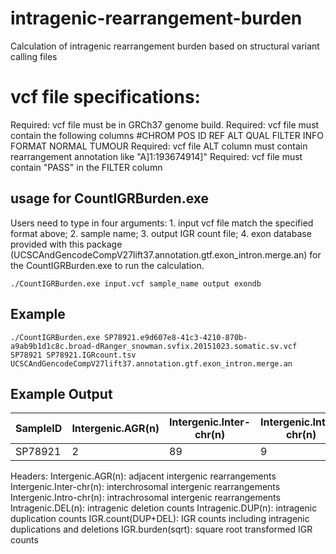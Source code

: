 # intragenic-rearrangement-burden
Calculation of intragenic rearrangement burden based on structural variant calling files

# vcf file specifications:
Required: vcf file must be in GRCh37 genome build.
Required: vcf file must contain the following columns #CHROM	POS	ID	REF	ALT	QUAL	FILTER	INFO	FORMAT	NORMAL	TUMOUR
Required: vcf file ALT column must contain rearrangement annotation like "A]1:193674914]"
Required: vcf file must contain "PASS" in the FILTER column

## usage for CountIGRBurden.exe
Users need to type in four arguments: 1. input vcf file match the specified format above; 2. sample name; 3. output IGR count file; 4. exon database provided with this package (UCSCAndGencodeCompV27lift37.annotation.gtf.exon_intron.merge.an) for the CountIGRBurden.exe to run the calculation. 

```
./CountIGRBurden.exe input.vcf sample_name output exondb
```

## Example
```
./CountIGRBurden.exe SP78921.e9d607e8-41c3-4210-870b-a9ab9b1d1c8c.broad-dRanger_snowman.svfix.20151023.somatic.sv.vcf SP78921 SP78921.IGRcount.tsv UCSCAndGencodeCompV27lift37.annotation.gtf.exon_intron.merge.an
```
## Example Output
SampleID | Intergenic.AGR(n) | Intergenic.Inter-chr(n) | Intergenic.Intro-chr(n) | Intragenic.DEL(n) | Intragenic.DUP(n) | IGR.count(DUP+DEL) | IGR.burden(sqrt)
--- | --- | --- | --- | --- | --- | --- | --- 
SP78921 | 2 | 89 | 9 | 25 | 283 | 308 | 17.54992877

Headers:
Intergenic.AGR(n): adjacent intergenic rearrangements
Intergenic.Inter-chr(n): interchrosomal intergenic rearrangements
Intergenic.Intro-chr(n): intrachrosomal intergenic rearrangements
Intragenic.DEL(n): intragenic deletion counts
Intragenic.DUP(n): intragenic duplication counts
IGR.count(DUP+DEL): IGR counts including intragenic duplications and deletions
IGR.burden(sqrt): square root transformed IGR counts

